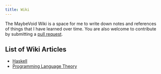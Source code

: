 ```yaml
---
title: Wiki
---
```


The MaybeVoid Wiki is a space for me to write down notes and references
of things that I have learned over time. You are also welcome to contribute
by submitting a [pull request](https://github.com/maybevoid/maybevoid.com/pulls).

## List of Wiki Articles

  - [Haskell](/wiki/haskell.html)
  - [Programming Language Theory](/wiki/programming-language-theory.html)